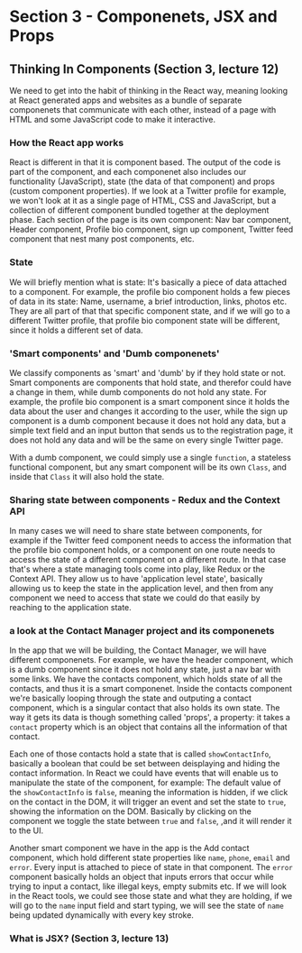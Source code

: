 # Section 3 - Componenets, JSX and Props

## Thinking In Components (Section 3, lecture 12)

We need to get into the habit of thinking in the React way, meaning looking at React generated apps and websites as a bundle of separate componenets that communicate with each other, instead of a page with HTML and some JavaScript code to make it interactive.

### How the React app works

React is different in that it is component based. The output of the code is part of the component, and each componenet also includes our functionality (JavaScript), state (the data of that component) and props (custom component properties). If we look at a Twitter profile for example, we won't look at it as a single page of HTML, CSS and JavaScript, but a collection of different component bundled together at the deployment phase. Each section of the page is its own component: Nav bar component, Header component, Profile bio component, sign up component, Twitter feed component that nest many post components, etc.

### State

We will briefly mention what is state: It's basically a piece of data attached to a component. For example, the profile bio component holds a few pieces of data in its state: Name, username, a brief introduction, links, photos etc. They are all part of that that specific component state, and if we will go to a different Twitter profile, that profile bio component state will be different, since it holds a different set of data.

### 'Smart components' and 'Dumb componenets'

We classify components as 'smart' and 'dumb' by if they hold state or not. Smart components are components that hold state, and therefor could have a change in them, while dumb components do not hold any state. For example, the profile bio component is a smart component since it holds the data about the user and changes it according to the user, while the sign up component is a dumb component because it does not hold any data, but a simple text field and an input button that sends us to the registration page, it does not hold any data and will be the same on every single Twitter page.

With a dumb component, we could simply use a single `function`, a stateless functional component, but any smart component will be its own `Class`, and inside that `Class` it will also hold the state.

### Sharing state between components - Redux and the Context API

In many cases we will need to share state between components, for example if the Twitter feed component needs to access the information that the profile bio component holds, or a component on one route needs to access the state of a different component on a different route. In that case that's where a state managing tools come into play, like Redux or the Context API. They allow us to have 'application level state', basically allowing us to keep the state in the application level, and then from any component we need to access that state we could do that easily by reaching to the application state.

### a look at the Contact Manager project and its componenets

In the app that we will be building, the Contact Manager, we will have different componenets. For example, we have the header component, which is a dumb component since it does not hold any state, just a nav bar with some links. We have the contacts component, which holds state of all the contacts, and thus it is a smart componenet. Inside the contacts component we're basically looping through the state and outputing a contact component, which is a singular contact that also holds its own state. The way it gets its data is though something called 'props', a property: it takes a `contact` property which is an object that contains all the information of that contact.

Each one of those contacts hold a state that is called `showContactInfo`, basically a boolean that could be set between deisplaying and hiding the contact information. In React we could have events that will enable us to manipulate the state of the component, for example: The default value of the `showContactInfo` is `false`, meaning the information is hidden, if we click on the contact in the DOM, it will trigger an event and set the state to `true`, showing the information on the DOM. Basically by clicking on the component we toggle the state between `true` and `false`, ,and it will render it to the UI.

Another smart component we have in the app is the Add contact component, which hold different state properties like `name`, `phone`, `email` and `error`. Every input is attached to piece of state in that component. The `error` component basically holds an object that inputs errors that occur while trying to input a contact, like illegal keys, empty submits etc. If we will look in the React tools, we could see those state and what they are holding, if we will go to the `name` input field and start typing, we will see the state of `name` being updated dynamically with every key stroke.

### What is JSX? (Section 3, lecture 13)
